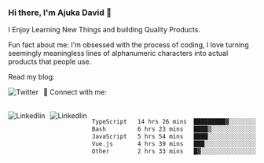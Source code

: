### Hi there, I'm Ajuka David 🥷

I Enjoy Learning New Things and building Quality Products.

Fun fact about me: I'm obsessed with the process of coding, I love turning seemingly meaningless lines of alphanumeric characters into actual products that people use.

Read my blog:

<a href="https://tobit.hashnode.dev/"> <img src="https://img.shields.io/badge/Hashnode-2962FF?style=for-the-badge&logo=hashnode&logoColor=white"
     alt="Twitter"
     style="float: left; margin-right: 10px;" /> </a>


📱 Connect with me: 

<br />
<a href="https://www.linkedin.com/in/david-ajuka-630660144/"> <img src="https://img.shields.io/badge/LinkedIn-0077B5?style=for-the-badge&logo=linkedin&logoColor=white"
     alt="LinkedIin"
     style="float: left; margin-right: 10px;" /> </a> <a href="mailto:ajuka.zephiniah@gmail.com"> <img src="https://img.shields.io/badge/Gmail-D14836?style=for-the-badge&logo=gmail&logoColor=white"
     alt="LinkedIin"
     style="float: left; margin-right: 10px;" /> </a>
     

<!--START_SECTION:waka-->

```txt
TypeScript   14 hrs 26 mins  █████████▓░░░░░░░░░░░░░░░   38.06 %
Bash         6 hrs 23 mins   ████▒░░░░░░░░░░░░░░░░░░░░   16.84 %
JavaScript   5 hrs 54 mins   ████░░░░░░░░░░░░░░░░░░░░░   15.57 %
Vue.js       4 hrs 39 mins   ███░░░░░░░░░░░░░░░░░░░░░░   12.30 %
Other        2 hrs 33 mins   █▓░░░░░░░░░░░░░░░░░░░░░░░   06.76 %
```

<!--END_SECTION:waka-->
